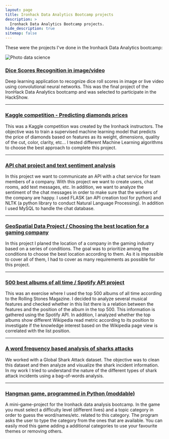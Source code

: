 ```yaml
---
layout: page
title: Ironhack Data Analytics Bootcamp projects
description: >
  Ironhack Data Analytics Bootcamp projects.
hide_description: true
sitemap: false
---
```


These were the projects I've done in the Ironhack Data Analytics bootcamp:

![Photo data science](../../assets/img/intro/collage_ds.jpg)

### [Dice Scores Recognition in image/video](https://github.com/ordovas/dice-scores-recognition)
Deep learning application to recognize dice roll scores in image or live video using convolutional neural networks. This was the final project of the IronHack Data Analytics bootcamp and was selected to participate in the HackShow.

---

### [Kaggle competition - Predicting diamonds prices](https://github.com/ordovas/kaggle-diamonds)
This was a Kaggle competition was created by the Ironhack instructors. The objective was to train a supervised machine learning model that predicts the price of diamonds based on features as its weight, dimensions, quality of the cut, color, clarity, etc... I tested different Machine Learning algorithms to choose the best approach to complete this project.

---

### [API chat project and text sentiment analysis](https://github.com/ordovas/chat-api.git)
In this  project we want to communicate an API with a chat service for team members of a company. With this project we want to create users, chat rooms, add text messages, etc. In addition, we want to analyze the sentiment of the chat messages in order to make sure that the workers of the company are happy. I used FLASK (an API creation tool for python) and NLTK (a python library to conduct Natural Language Processing). In addition I used MySQL to handle the chat database.

---

### [GeoSpatial Data Project / Choosing the best location for a gaming company](https://github.com/ordovas/geospatial-data-project)
In this  project I planed the location of a company in the gaming industry based on a series of conditions. The goal was to prioritize among the conditions to choose the best location according to them. As it is impossible to cover all of them, I had to cover as many requirements as possible for this project.

---

### [500 best albums of all time / Spotify API project](https://github.com/ordovas/pipelines-project)
This was an exercise where I used the top 500 albums of all time according to the Rolling Stones Magazine. I decided to analyze several musical features and checked whether in this list there is a relation between the features and the position of the album in the top 500. This information is gathered using the Spotify API. In addition, I analyzed whether the top albums show different Wikipedia read metric according to its position to investigate if the knowledge interest based on the Wikipedia page view is correlated with the list position.

---

### [A word frequency based analysis of sharks attacks](https://github.com/ordovas/pandas-project)
We worked with a Global Shark Attack dataset. The objective was to clean this dataset and then analyze and visualize the shark incident information. In my work I tried to understand the nature of the different types of shark attack incidents using a bag-of-words analysis.

---

### [Hangman game, programmed in Python (moddable)](https://github.com/ordovas/mini-project)
A mini-game-project for the Ironhack data analysis bootcamp. In the game you must select a difficulty level (different lives) and a topic category in order to guess the word/names/etc. related to this category. The program asks the user to type the category from the ones that are available. You can easily mod this game adding a additional categories to use your favourite themes or removing others.